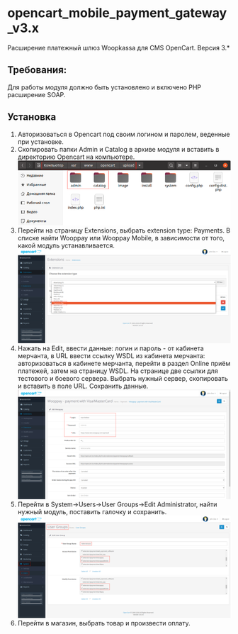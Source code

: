 # opencart_mobile_payment_gateway_v3.x
Расширение платежный шлюз Woopkassa для CMS OpenCart. Версия 3.*

## Требования:
Для работы модуля должно быть установлено и включено PHP расширение SOAP.

## Установка
1. Авторизоваться в Opencart под своим логином и паролем, веденные при установке.
2. Скопировать папки Admin и Catalog в архиве модуля и вставить в директорию Opencart на компьютере.
![Alt text](.README/opencart_1.png?raw=true)
3. Перейти на страницу Extensions, выбрать extension type: Payments. В списке найти Wooppay или Wooppay Mobile, в зависимости от того, какой модуль устанавливается.
![Alt text](.README/opencart_2.png?raw=true)
4. Нажать на Edit, ввести данные: логин и пароль - от кабинета мерчанта, в URL ввести ссылку WSDL из кабинета мерчанта: авторизоваться в кабинете мерчанта, перейти в раздел Online приём платежей, затем на страницу WSDL. На странице две ссылки для тестового и боевого сервера. Выбрать нужный сервер, скопировать и вставить в поле URL. Сохранить данные.
![Alt text](.README/opencart_3.png?raw=true)
5. Перейти в System->Users->User Groups->Edit Administrator, найти нужный модуль, поставить галочку и сохранить.
![Alt text](.README/opencart_4.png?raw=true)
6. Перейти в магазин, выбрать товар и произвести оплату.
